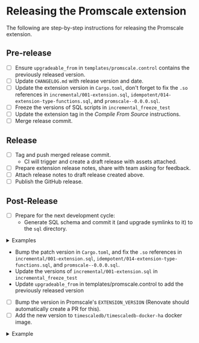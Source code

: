 # Releasing the Promscale extension

The following are step-by-step instructions for releasing the Promscale extension.

## Pre-release
- [ ] Ensure `upgradeable_from` in `templates/promscale.control` contains the previously released version.
- [ ] Update `CHANGELOG.md` with release version and date.
- [ ] Update the extension version in `Cargo.toml`, don't forget to fix the `.so` references in `incremental/001-extension.sql`, `idempotent/014-extension-type-functions.sql`, and `promscale--0.0.0.sql`.
- [ ] Freeze the versions of SQL scripts in `incremental_freeze_test`
- [ ] Update the extension tag in the _Compile From Source_ instructions.
- [ ] Merge release commit.

## Release
- [ ] Tag and push merged release commit.
  - CI will trigger and create a draft release with assets attached.
- [ ] Prepare extension release notes, share with team asking for feedback.
- [ ] Attach release notes to draft release created above.
- [ ] Publish the GitHub release.

## Post-Release
- [ ] Prepare for the next development cycle:
  - Generate SQL schema and commit it (and upgrade symlinks to it) to the `sql` directory.
<details>
<summary>Examples</summary>

Generate SQL file:

```bash
cargo pgx schema --release
mv sql/promscale-0.5.5.sql sql/promscale--0.5.5.sql
```

Create symlinks:

```bash
for i in {0..4}; do ln -s sql/promscale--0.5.5.sql sql/promscale--0.5.${i}--0.5.5.sql; done
```

Force add the `.sql` files to the commit, as they're in `.gitignore`:

```bash
git add sql/*--0.5.5*.sql --force
```
</details>

  - Bump the patch version in `Cargo.toml`, and fix the `.so` references in `incremental/001-extension.sql`, `idempotent/014-extension-type-functions.sql`, and `promscale--0.0.0.sql`.
  - Update the versions of `incremental/001-extension.sql` in `incremental_freeze_test`
  - Update `upgradeable_from` in templates/promscale.control to add the previously released version
- [ ] Bump the version in Promscale's `EXTENSION_VERSION` (Renovate should automatically create a PR for this).
- [ ] Add the new version to `timescaledb/timescaledb-docker-ha` docker image.
<details>
<summary>Example</summary>
Once CI has generated the packages files, create a PR to update the HA image.
1. [This PR](https://github.com/timescale/timescaledb-docker-ha/pull/285/files) adds the necessary changes and CHANGELOG entry and wait for the CI to complete and request review from the Cloud team
2. [This PR](https://github.com/timescale/timescaledb-docker-ha/pull/286/files) actually stamps the version. Merge it with master and push the correct tag to trigger CI (see instructions in the repo)
</details>
